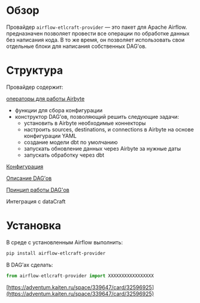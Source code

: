 
# Обзор

Провайдер `airflow-etlcraft-provider` — это пакет для Apache Airflow. предназначен позволяет провести все операции по обработке данных без написания кода. В то же время, он позволяет использовать свои отдельные блоки для написания собственных DAG’ов.

# Структура

Провайдер содержит:

[операторы для работы Airbyte](операторы%20для%20работы%20Airbyte.md)

- функции для сбора конфигурации
- конструктор DAG’ов, позволяющий решить следующие задачи:
    - установить в Airbyte необходимые коннекторы
    - настроить sources, destinations, и connections в Airbyte на основе конфигурации YAML
    - создание модели dbt по умолчанию
    - запускать обновление данных через Airbyte за нужные даты
    - запускать обработку через dbt

[Конфигурация](Конфигурация.md)

[Описание DAG’ов](Описание%20DAG’ов.md)

[Принцип работы DAG'ов](Принцип%20работы%20DAG'ов.md)

Интеграция с dataCraft

# Установка

В среде с установленным Airflow выполнить:

```bash
pip install airflow-etlcraft-provider
```

В DAG’ах сделать:

```python
from airflow-etlcraft-provider import XXXXXXXXXXXXXXXXX
```

[https://adventum.kaiten.ru/space/339647/card/32596925](https://adventum.kaiten.ru/space/339647/card/32596925)